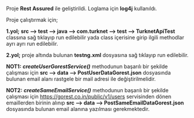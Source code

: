 Proje **Rest Assured** ile geliştirildi. Loglama için **log4j** kullanıldı.

Proje çalıştırmak için;

**1.yol;** **src --> test --> java --> com.turknet --> test --> TurknetApiTest** 
classına sağ tıklayıp run edilebilir yada class içerisine girip ilgili methodlar
ayrı ayrı run edilebilir.

**2.yol;** proje altında bulunan **testng.xml** dosyasına sağ tıklayıp run edilebilir.

**NOT1:** **_createUserGorestService()_** methodunun başarılı bir şekilde çalışması için
**src --> data --> PostUserDataGorest.json** dosyasında bulunan email alanı rastgele
bir mail adresi ile değiştirilmelidir.

**NOT2:** **_createSameEmailService()_** methodunun başarılı bir şekilde çalışması için
https://gorest.co.in/public/v1/users servisinden dönen emaillerden birinin alınıp
**src --> data --> PostSameEmailDataGorest.json** dosyasında bulunan email alanına 
yazılması gerekmektedir.
